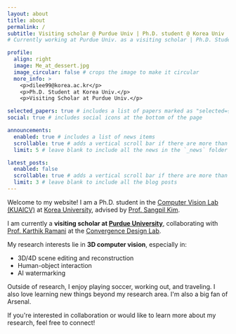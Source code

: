 ```yaml
---
layout: about
title: about
permalink: /
subtitle: Visiting scholar @ Purdue Univ | Ph.D. student @ Korea Univ
# Currently working at Purdue Univ. as a visiting scholar | Ph.D. Student at Korea Univ.

profile:
  align: right
  image: Me_at_dessert.jpg
  image_circular: false # crops the image to make it circular
  more_info: >
    <p>dilee99@korea.ac.kr</p>
    <p>Ph.D. Student at Korea Univ.</p>
    <p>Visiting Scholar at Purdue Univ.</p>

selected_papers: true # includes a list of papers marked as "selected={true}"
social: true # includes social icons at the bottom of the page

announcements:
  enabled: true # includes a list of news items
  scrollable: true # adds a vertical scroll bar if there are more than 3 news items
  limit: 5 # leave blank to include all the news in the `_news` folder

latest_posts:
  enabled: false
  scrollable: true # adds a vertical scroll bar if there are more than 3 new posts items
  limit: 3 # leave blank to include all the blog posts
---
```


Welcome to my website! I am a Ph.D. student in the [Computer Vision Lab (KUAICV)](https://kuaicv.com/) at [Korea University](https://www.korea.edu/sites/en/index.do), advised by [Prof. Sangpil Kim](https://kuaicv.com/professor/?theme=pub/antoniau0026hide_banners=true). 

I am currently a **visiting scholar at [Purdue University](https://www.purdue.edu/)**, collaborating with [Prof. Karthik Ramani](https://engineering.purdue.edu/~ramani/wordpress/) at the [Convergence Design Lab](https://engineering.purdue.edu/cdesign/wp/).

My research interests lie in **3D computer vision**, especially in:
- 3D/4D scene editing and reconstruction
- Human-object interaction  
- AI watermarking

Outside of research, I enjoy playing soccer, working out, and traveling. I also love learning new things beyond my research area. I'm also a big fan of Arsenal.

If you're interested in collaboration or would like to learn more about my research, feel free to connect!